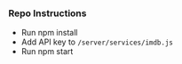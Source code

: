 ### Repo Instructions

- Run npm install
- Add API key to `/server/services/imdb.js`
- Run npm start
